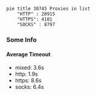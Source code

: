 
```mermaid
pie title 30745 Proxies in list
    "HTTP" : 20915
    "HTTPS": 4101
    "SOCKS" : 8797
```

### Some Info
#### Average Timeout

- mixed: 3.6s
- http: 1.9s
- https: 8.6s
- socks: 6.4s